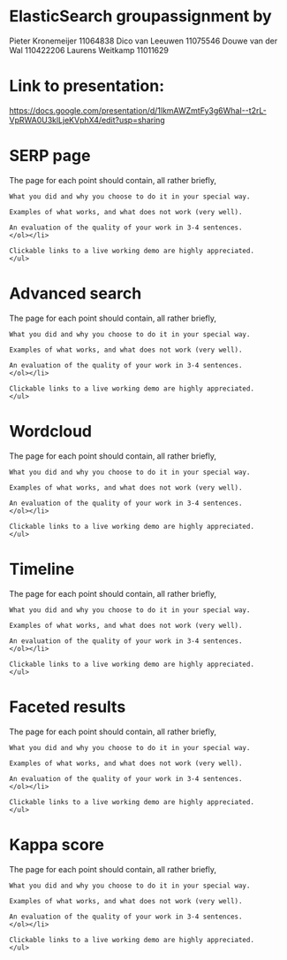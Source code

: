 # ElasticSearch groupassignment by
Pieter Kronemeijer 11064838
Dico van Leeuwen 11075546
Douwe van der Wal 110422206
Laurens Weitkamp 11011629

# Link to presentation:
https://docs.google.com/presentation/d/1lkmAWZmtFy3g6WhaI--t2rL-VpRWA0U3klLjeKVphX4/edit?usp=sharing

# SERP page
The page for each point should contain, all rather briefly,

    What you did and why you choose to do it in your special way.

    Examples of what works, and what does not work (very well).

    An evaluation of the quality of your work in 3-4 sentences.
    </ol></li>

    Clickable links to a live working demo are highly appreciated.
    </ul>
    
# Advanced search
The page for each point should contain, all rather briefly,

    What you did and why you choose to do it in your special way.

    Examples of what works, and what does not work (very well).

    An evaluation of the quality of your work in 3-4 sentences.
    </ol></li>

    Clickable links to a live working demo are highly appreciated.
    </ul>
# Wordcloud
The page for each point should contain, all rather briefly,

    What you did and why you choose to do it in your special way.

    Examples of what works, and what does not work (very well).

    An evaluation of the quality of your work in 3-4 sentences.
    </ol></li>

    Clickable links to a live working demo are highly appreciated.
    </ul>
# Timeline
The page for each point should contain, all rather briefly,

    What you did and why you choose to do it in your special way.

    Examples of what works, and what does not work (very well).

    An evaluation of the quality of your work in 3-4 sentences.
    </ol></li>

    Clickable links to a live working demo are highly appreciated.
    </ul>
# Faceted results
The page for each point should contain, all rather briefly,

    What you did and why you choose to do it in your special way.

    Examples of what works, and what does not work (very well).

    An evaluation of the quality of your work in 3-4 sentences.
    </ol></li>

    Clickable links to a live working demo are highly appreciated.
    </ul>
# Kappa score
The page for each point should contain, all rather briefly,

    What you did and why you choose to do it in your special way.

    Examples of what works, and what does not work (very well).

    An evaluation of the quality of your work in 3-4 sentences.
    </ol></li>

    Clickable links to a live working demo are highly appreciated.
    </ul>
